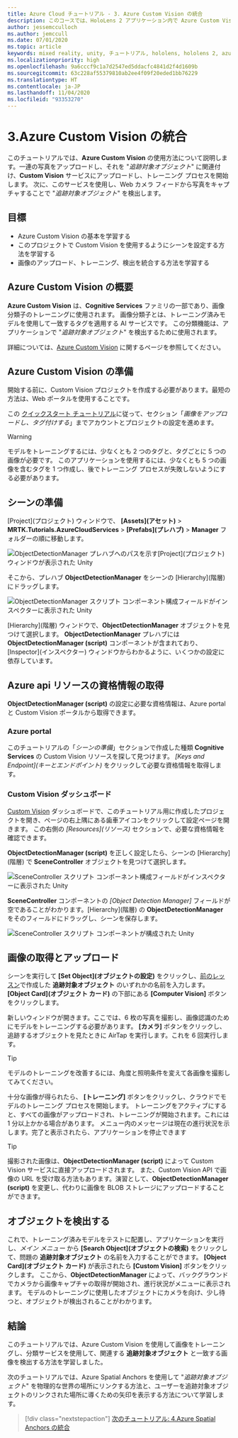 ```yaml
---
title: Azure Cloud チュートリアル - 3. Azure Custom Vision の統合
description: このコースでは、HoloLens 2 アプリケーション内で Azure Custom Vision を実装する方法を学習します。
author: jessemcculloch
ms.author: jemccull
ms.date: 07/01/2020
ms.topic: article
keywords: mixed reality, unity, チュートリアル, hololens, hololens 2, azure custom vision, azure cognitive services
ms.localizationpriority: high
ms.openlocfilehash: 9a6cccf9c1a7d2547ed5ddacfc4841d2f4d1609b
ms.sourcegitcommit: 63c228af55379810ab2ee4f09f20eded1bb76229
ms.translationtype: HT
ms.contentlocale: ja-JP
ms.lasthandoff: 11/04/2020
ms.locfileid: "93353270"
---
```

# <a name="3-integrating-azure-custom-vision"></a>3.Azure Custom Vision の統合

このチュートリアルでは、**Azure Custom Vision** の使用方法について説明します。一連の写真をアップロードし、それを "*追跡対象オブジェクト*" に関連付け、**Custom Vision** サービスにアップロードし、トレーニング プロセスを開始します。 次に、このサービスを使用し、Web カメラ フィードから写真をキャプチャすることで "*追跡対象オブジェクト*" を検出します。

## <a name="objectives"></a>目標

* Azure Custom Vision の基本を学習する
* このプロジェクトで Custom Vision を使用するようにシーンを設定する方法を学習する
* 画像のアップロード、トレーニング、検出を統合する方法を学習する

## <a name="understanding-azure-custom-vision"></a>Azure Custom Vision の概要

**Azure Custom Vision** は、**Cognitive Services** ファミリの一部であり、画像分類子のトレーニングに使用されます。 画像分類子とは、トレーニング済みモデルを使用して一致するタグを適用する AI サービスです。 この分類機能は、アプリケーションで "*追跡対象オブジェクト*" を検出するために使用されます。

詳細については、[Azure Custom Vision](https://docs.microsoft.com/azure/cognitive-services/custom-vision-service/home) に関するページを参照してください。

## <a name="preparing-azure-custom-vision"></a>Azure Custom Vision の準備

開始する前に、Custom Vision プロジェクトを作成する必要があります。最短の方法は、Web ポータルを使用することです。

この [クイックスタート チュートリアル](https://docs.microsoft.com/azure/cognitive-services/custom-vision-service/getting-started-build-a-classifier#choose-training-images)に従って、セクション「*画像をアップロードし、タグ付けする*」までアカウントとプロジェクトの設定を進めます。

> [!WARNING]
> モデルをトレーニングするには、少なくとも 2 つのタグと、タグごとに 5 つの画像が必要です。 このアプリケーションを使用するには、少なくとも 5 つの画像を含むタグを 1 つ作成し、後でトレーニング プロセスが失敗しないようにする必要があります。

## <a name="preparing-the-scene"></a>シーンの準備

[Project]\(プロジェクト\) ウィンドウで、 **[Assets]\(アセット\)**  > **MRTK.Tutorials.AzureCloudServices** >  **[Prefabs]\(プレハブ\)**  > **Manager** フォルダーの順に移動します。

![ObjectDetectionManager プレハブへのパスを示す[Project]\(プロジェクト\) ウィンドウが表示された Unity](images/mr-learning-azure/tutorial3-section4-step1-1.png)

そこから、プレハブ **ObjectDetectionManager** をシーンの [Hierarchy]\(階層\) にドラッグします。

![ObjectDetectionManager スクリプト コンポーネント構成フィールドがインスペクターに表示された Unity](images/mr-learning-azure/tutorial3-section4-step1-2.png)

[Hierarchy]\(階層\) ウィンドウで、**ObjectDetectionManager** オブジェクトを見つけて選択します。
**ObjectDetectionManager** プレハブには **ObjectDetectionManager (script)** コンポーネントが含まれており、[Inspector]\(インスペクター\) ウィンドウからわかるように、いくつかの設定に依存しています。

## <a name="retrieving-azure-api-resource-credentials"></a>Azure api リソースの資格情報の取得

**ObjectDetectionManager (script)** の設定に必要な資格情報は、Azure portal と Custom Vision ポータルから取得できます。

### <a name="azure-portal"></a>Azure portal

このチュートリアルの「*シーンの準備*」セクションで作成した種類 **Cognitive Services** の Custom Vision リソースを探して見つけます。 *[Keys and Endpoint]\(キーとエンドポイント\)* をクリックして必要な資格情報を取得します。

### <a name="custom-vision-dashboard"></a>Custom Vision ダッシュボード

[Custom Vision](https://www.customvision.ai/projects) ダッシュボードで、このチュートリアル用に作成したプロジェクトを開き、ページの右上隅にある歯車アイコンをクリックして設定ページを開きます。 この右側の *[Resources]\(リソース\)* セクションで、必要な資格情報を確認できます。

**ObjectDetectionManager (script)** を正しく設定したら、シーンの [Hierarchy]\(階層\) で **SceneController** オブジェクトを見つけて選択します。

![SceneController スクリプト コンポーネント構成フィールドがインスペクターに表示された Unity](images/mr-learning-azure/tutorial3-section4-step1-3.png)

**SceneController** コンポーネントの *[Object Detection Manager]* フィールドが空であることがわかります。[Hierarchy]\(階層\) の **ObjectDetectionManager** をそのフィールドにドラッグし、シーンを保存します。

![SceneController スクリプト コンポーネントが構成された Unity](images/mr-learning-azure/tutorial3-section4-step1-4.png)

## <a name="take-and-upload-images"></a>画像の取得とアップロード

シーンを実行して **[Set Object]\(オブジェクトの設定\)** をクリックし、[前のレッスン](mr-learning-azure-02.md)で作成した **追跡対象オブジェクト** のいずれかの名前を入力します。 **[Object Card]\(オブジェクト カード\)** の下部にある **[Computer Vision]** ボタンをクリックします。

新しいウィンドウが開きます。ここでは、6 枚の写真を撮影し、画像認識のためにモデルをトレーニングする必要があります。 **[カメラ]** ボタンをクリックし、追跡するオブジェクトを見たときに AirTap を実行します。これを 6 回実行します。

> [!TIP]
> モデルのトレーニングを改善するには、角度と照明条件を変えて各画像を撮影してみてください。

十分な画像が得られたら、 **[トレーニング]** ボタンをクリックし、クラウドでモデルのトレーニング プロセスを開始します。 トレーニングをアクティブにすると、すべての画像がアップロードされ、トレーニングが開始されます。これには 1 分以上かかる場合があります。 メニュー内のメッセージは現在の進行状況を示します。完了と表示されたら、アプリケーションを停止できます

> [!TIP]
> 撮影された画像は、**ObjectDetectionManager (script)** によって Custom Vision サービスに直接アップロードされます。 また、Custom Vision API で画像の URL を受け取る方法もあります。演習として、**ObjectDetectionManager (script)** を変更し、代わりに画像を BLOB ストレージにアップロードすることができます。

## <a name="detect-objects"></a>オブジェクトを検出する

これで、トレーニング済みモデルをテストに配置し、アプリケーションを実行し、*メイン メニュー* から **[Search Object]\(オブジェクトの検索\)** をクリックして、問題の **追跡対象オブジェクト** の名前を入力することができます。 **[Object Card]\(オブジェクト カード\)** が表示されたら **[Custom Vision]** ボタンをクリックします。 ここから、**ObjectDetectionManager** によって、バックグラウンドでカメラから画像キャプチャの取得が開始され、進行状況がメニューに表示されます。 モデルのトレーニングに使用したオブジェクトにカメラを向け、少し待つと、オブジェクトが検出されることがわかります。

## <a name="congratulations"></a>結論

このチュートリアルでは、Azure Custom Vision を使用して画像をトレーニングし、分類サービスを使用して、関連する **追跡対象オブジェクト** と一致する画像を検出する方法を学習しました。

次のチュートリアルでは、Azure Spatial Anchors を使用して "*追跡対象オブジェクト*" を物理的な世界の場所にリンクする方法と、ユーザーを追跡対象オブジェクトのリンクされた場所に導くための矢印を表示する方法について学習します。

> [!div class="nextstepaction"]
> [次のチュートリアル: 4.Azure Spatial Anchors の統合](mr-learning-azure-04.md)
